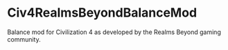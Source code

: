 Civ4RealmsBeyondBalanceMod
==========================

Balance mod for Civilization 4 as developed by the Realms Beyond gaming community.